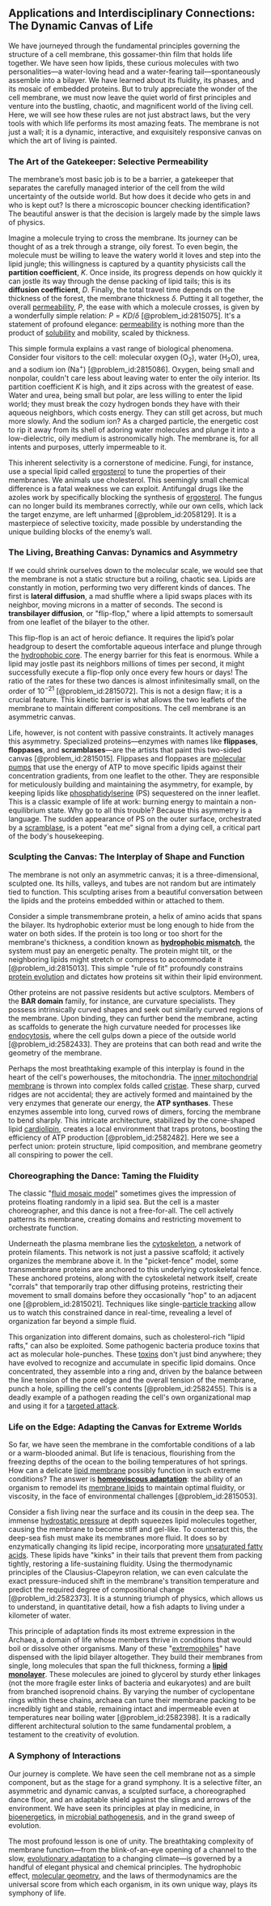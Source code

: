 ## Applications and Interdisciplinary Connections: The Dynamic Canvas of Life

We have journeyed through the fundamental principles governing the structure of a cell membrane, this gossamer-thin film that holds life together. We have seen how lipids, these curious molecules with two personalities—a water-loving head and a water-fearing tail—spontaneously assemble into a bilayer. We have learned about its fluidity, its phases, and its mosaic of embedded proteins. But to truly appreciate the wonder of the cell membrane, we must now leave the quiet world of first principles and venture into the bustling, chaotic, and magnificent world of the living cell. Here, we will see how these rules are not just abstract laws, but the very tools with which life performs its most amazing feats. The membrane is not just a wall; it is a dynamic, interactive, and exquisitely responsive canvas on which the art of living is painted.

### The Art of the Gatekeeper: Selective Permeability

The membrane’s most basic job is to be a barrier, a gatekeeper that separates the carefully managed interior of the cell from the wild uncertainty of the outside world. But how does it decide who gets in and who is kept out? Is there a microscopic bouncer checking identification? The beautiful answer is that the decision is largely made by the simple laws of physics.

Imagine a molecule trying to cross the membrane. Its journey can be thought of as a trek through a strange, oily forest. To even begin, the molecule must be willing to leave the watery world it loves and step into the lipid jungle; this willingness is captured by a quantity physicists call the **partition coefficient**, $K$. Once inside, its progress depends on how quickly it can jostle its way through the dense packing of lipid tails; this is its **diffusion coefficient**, $D$. Finally, the total travel time depends on the thickness of the forest, the membrane thickness $\delta$. Putting it all together, the overall [permeability](@article_id:154065), $P$, the ease with which a molecule crosses, is given by a wonderfully simple relation: $P = KD/\delta$ [@problem_id:2815075]. It's a statement of profound elegance: [permeability](@article_id:154065) is nothing more than the product of [solubility](@article_id:147116) and mobility, scaled by thickness.

This simple formula explains a vast range of biological phenomena. Consider four visitors to the cell: molecular oxygen ($\mathrm{O_2}$), water ($\mathrm{H_2O}$), urea, and a sodium ion ($\mathrm{Na^+}$) [@problem_id:2815086]. Oxygen, being small and nonpolar, couldn't care less about leaving water to enter the oily interior. Its partition coefficient $K$ is high, and it zips across with the greatest of ease. Water and urea, being small but polar, are less willing to enter the lipid world; they must break the cozy hydrogen bonds they have with their aqueous neighbors, which costs energy. They can still get across, but much more slowly. And the sodium ion? As a charged particle, the energetic cost to rip it away from its shell of adoring water molecules and plunge it into a low-dielectric, oily medium is astronomically high. The membrane is, for all intents and purposes, utterly impermeable to it.

This inherent selectivity is a cornerstone of medicine. Fungi, for instance, use a special lipid called [ergosterol](@article_id:170294) to tune the properties of their membranes. We animals use cholesterol. This seemingly small chemical difference is a fatal weakness we can exploit. Antifungal drugs like the azoles work by specifically blocking the synthesis of [ergosterol](@article_id:170294). The fungus can no longer build its membranes correctly, while our own cells, which lack the target enzyme, are left unharmed [@problem_id:2058129]. It is a masterpiece of selective toxicity, made possible by understanding the unique building blocks of the enemy’s wall.

### The Living, Breathing Canvas: Dynamics and Asymmetry

If we could shrink ourselves down to the molecular scale, we would see that the membrane is not a static structure but a roiling, chaotic sea. Lipids are constantly in motion, performing two very different kinds of dances. The first is **lateral diffusion**, a mad shuffle where a lipid swaps places with its neighbor, moving microns in a matter of seconds. The second is **transbilayer diffusion**, or "flip-flop," where a lipid attempts to somersault from one leaflet of the bilayer to the other.

This flip-flop is an act of heroic defiance. It requires the lipid’s polar headgroup to desert the comfortable aqueous interface and plunge through the [hydrophobic core](@article_id:193212). The energy barrier for this feat is enormous. While a lipid may jostle past its neighbors millions of times per second, it might successfully execute a flip-flop only once every few hours or days! The ratio of the rates for these two dances is almost infinitesimally small, on the order of $10^{-21}$ [@problem_id:2815072]. This is not a design flaw; it is a crucial feature. This kinetic barrier is what allows the two leaflets of the membrane to maintain different compositions. The cell membrane is an asymmetric canvas.

Life, however, is not content with passive constraints. It actively manages this asymmetry. Specialized proteins—enzymes with names like **flippases**, **floppases**, and **scramblases**—are the artists that paint this two-sided canvas [@problem_id:2815015]. Flippases and floppases are [molecular pumps](@article_id:196490) that use the energy of ATP to move specific lipids against their concentration gradients, from one leaflet to the other. They are responsible for meticulously building and maintaining the asymmetry, for example, by keeping lipids like [phosphatidylserine](@article_id:172024) (PS) sequestered on the inner leaflet. This is a classic example of life at work: burning energy to maintain a non-equilibrium state. Why go to all this trouble? Because this asymmetry is a language. The sudden appearance of PS on the outer surface, orchestrated by a [scramblase](@article_id:165025), is a potent "eat me" signal from a dying cell, a critical part of the body's housekeeping.

### Sculpting the Canvas: The Interplay of Shape and Function

The membrane is not only an asymmetric canvas; it is a three-dimensional, sculpted one. Its hills, valleys, and tubes are not random but are intimately tied to function. This sculpting arises from a beautiful conversation between the lipids and the proteins embedded within or attached to them.

Consider a simple transmembrane protein, a helix of amino acids that spans the bilayer. Its hydrophobic exterior must be long enough to hide from the water on both sides. If the protein is too long or too short for the membrane's thickness, a condition known as **[hydrophobic mismatch](@article_id:173490)**, the system must pay an energetic penalty. The protein might tilt, or the neighboring lipids might stretch or compress to accommodate it [@problem_id:2815013]. This simple "rule of fit" profoundly constrains [protein evolution](@article_id:164890) and dictates how proteins sit within their lipid environment.

Other proteins are not passive residents but active sculptors. Members of the **BAR domain** family, for instance, are curvature specialists. They possess intrinsically curved shapes and seek out similarly curved regions of the membrane. Upon binding, they can further bend the membrane, acting as scaffolds to generate the high curvature needed for processes like [endocytosis](@article_id:137268), where the cell gulps down a piece of the outside world [@problem_id:2582433]. They are proteins that can both read and write the geometry of the membrane.

Perhaps the most breathtaking example of this interplay is found in the heart of the cell's powerhouses, the mitochondria. The [inner mitochondrial membrane](@article_id:175063) is thrown into complex folds called [cristae](@article_id:167879). These sharp, curved ridges are not accidental; they are actively formed and maintained by the very enzymes that generate our energy, the **ATP synthases**. These enzymes assemble into long, curved rows of dimers, forcing the membrane to bend sharply. This intricate architecture, stabilized by the cone-shaped lipid [cardiolipin](@article_id:180589), creates a local environment that traps protons, boosting the efficiency of ATP production [@problem_id:2582482]. Here we see a perfect union: protein structure, lipid composition, and membrane geometry all conspiring to power the cell.

### Choreographing the Dance: Taming the Fluidity

The classic "[fluid mosaic model](@article_id:142317)" sometimes gives the impression of proteins floating randomly in a lipid sea. But the cell is a master choreographer, and this dance is not a free-for-all. The cell actively patterns its membrane, creating domains and restricting movement to orchestrate function.

Underneath the plasma membrane lies the [cytoskeleton](@article_id:138900), a network of protein filaments. This network is not just a passive scaffold; it actively organizes the membrane above it. In the "picket-fence" model, some transmembrane proteins are anchored to this underlying cytoskeletal fence. These anchored proteins, along with the cytoskeletal network itself, create "corrals" that temporarily trap other diffusing proteins, restricting their movement to small domains before they occasionally "hop" to an adjacent one [@problem_id:2815021]. Techniques like single-[particle tracking](@article_id:190247) allow us to watch this constrained dance in real-time, revealing a level of organization far beyond a simple fluid.

This organization into different domains, such as cholesterol-rich "lipid rafts," can also be exploited. Some pathogenic bacteria produce toxins that act as molecular hole-punches. These [toxins](@article_id:162544) don't just bind anywhere; they have evolved to recognize and accumulate in specific lipid domains. Once concentrated, they assemble into a ring and, driven by the balance between the line tension of the pore edge and the overall tension of the membrane, punch a hole, spilling the cell's contents [@problem_id:2582455]. This is a deadly example of a pathogen reading the cell's own organizational map and using it for a [targeted attack](@article_id:266403).

### Life on the Edge: Adapting the Canvas for Extreme Worlds

So far, we have seen the membrane in the comfortable conditions of a lab or a warm-blooded animal. But life is tenacious, flourishing from the freezing depths of the ocean to the boiling temperatures of hot springs. How can a delicate [lipid membrane](@article_id:193513) possibly function in such extreme conditions? The answer is **[homeoviscous adaptation](@article_id:145115)**: the ability of an organism to remodel its [membrane lipids](@article_id:176773) to maintain optimal fluidity, or viscosity, in the face of environmental challenges [@problem_id:2815053].

Consider a fish living near the surface and its cousin in the deep sea. The immense [hydrostatic pressure](@article_id:141133) at depth squeezes lipid molecules together, causing the membrane to become stiff and gel-like. To counteract this, the deep-sea fish must make its membranes more fluid. It does so by enzymatically changing its lipid recipe, incorporating more [unsaturated fatty acids](@article_id:173401). These lipids have "kinks" in their tails that prevent them from packing tightly, restoring a life-sustaining fluidity. Using the thermodynamic principles of the Clausius-Clapeyron relation, we can even calculate the exact pressure-induced shift in the membrane's transition temperature and predict the required degree of compositional change [@problem_id:2582373]. It is a stunning triumph of physics, which allows us to understand, in quantitative detail, how a fish adapts to living under a kilometer of water.

This principle of adaptation finds its most extreme expression in the Archaea, a domain of life whose members thrive in conditions that would boil or dissolve other organisms. Many of these "[extremophiles](@article_id:140244)" have dispensed with the lipid bilayer altogether. They build their membranes from single, long molecules that span the full thickness, forming a **[lipid monolayer](@article_id:162994)**. These molecules are joined to glycerol by sturdy ether linkages (not the more fragile ester links of bacteria and eukaryotes) and are built from branched isoprenoid chains. By varying the number of cyclopentane rings within these chains, archaea can tune their membrane packing to be incredibly tight and stable, remaining intact and impermeable even at temperatures near boiling water [@problem_id:2582398]. It is a radically different architectural solution to the same fundamental problem, a testament to the creativity of evolution.

### A Symphony of Interactions

Our journey is complete. We have seen the cell membrane not as a simple component, but as the stage for a grand symphony. It is a selective filter, an asymmetric and dynamic canvas, a sculpted surface, a choreographed dance floor, and an adaptable shield against the slings and arrows of the environment. We have seen its principles at play in medicine, in [bioenergetics](@article_id:146440), in [microbial pathogenesis](@article_id:176007), and in the grand sweep of evolution.

The most profound lesson is one of unity. The breathtaking complexity of membrane function—from the blink-of-an-eye opening of a channel to the slow, [evolutionary adaptation](@article_id:135756) to a changing climate—is governed by a handful of elegant physical and chemical principles. The hydrophobic effect, [molecular geometry](@article_id:137358), and the laws of thermodynamics are the universal score from which each organism, in its own unique way, plays its symphony of life.